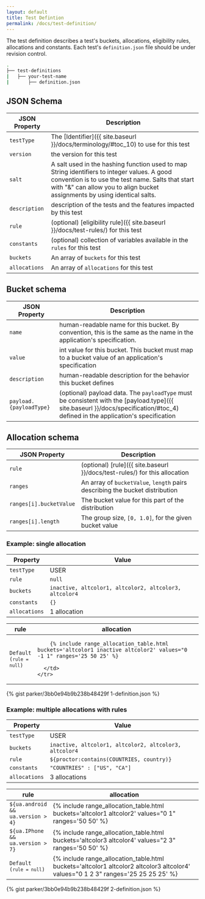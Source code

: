 ```yaml
---
layout: default
title: Test Defintion
permalink: /docs/test-definition/
---
```


The test definition describes a test's buckets, allocations, eligibility rules, allocations and constants. Each test's `definition.json` file should be under revision control.

```bash
.
├── test-definitions
|   ├── your-test-name
|       ├── definition.json
```


## JSON Schema
| JSON Property | Description |
| ------------- | ----------- |
| `testType` | The [Identifier]({{ site.baseurl }}/docs/terminology/#toc_10) to use for this test |
| `version` | the version for this test |
| `salt` | A salt used in the hashing function used to map String identifiers to integer values. A good convention is to use the test name. Salts that start with "&" can allow you to align bucket assignments by using identical salts. |
| `description` | description of the tests and the features impacted by this test |
| `rule` | (optional) [eligibility rule]({{ site.baseurl }}/docs/test-rules/) for this test |
| `constants` | (optional) collection of variables available in the `rules` for this test |
| `buckets` | An array of `buckets` for this test |
| `allocations` | An array of `allocations` for this test|

## Bucket schema
| JSON Property | Description |
| ------------- | ----------- |
| `name` | human-readable name for this bucket. By convention, this is the same as the name in the application's specification. |
| `value` | int value for this bucket. This bucket must map to a bucket value of an application's specification |
| `description` | human-readable description for the behavior this bucket defines |
| `payload.{payloadType}` | (optional) payload data. The `payloadType` must be consistent with the [payload.type]({{ site.baseurl }}/docs/specification/#toc_4) defined in the application's specification |

## Allocation schema
| JSON Property | Description |
| ------------- | ----------- |
| `rule` | (optional) [rule]({{ site.baseurl }}/docs/test-rules/) for this allocation |
| `ranges` | An array of `bucketValue`, `length` pairs describing the bucket distribution |
| `ranges[i].bucketValue` | The bucket value for this part of the distribution |
| `ranges[i].length` | The group size, `[0, 1.0]`, for the given bucket value |



### Example: single allocation

| Property | Value |
| -------- | ----- |
| `testType` | USER |
| `rule` | `null` |
| `buckets` | `inactive, altcolor1, altcolor2, altcolor3, altcolor4`
| `constants` | `{}` |
| `allocations` | 1 allocation |

<table>
  <thead>
    <tr>
      <th>rule</th>
      <th>allocation</th>
    </tr>
  </thead>
  <tbody>
    <tr>
      <td style="width:10%;"><code>Default (<code>rule = null</code>)</code></td>
      <td>
      
        {% include range_allocation_table.html buckets='altcolor1 inactive altcolor2' values="0 -1 1" ranges='25 50 25' %}
      
      </td>
    </tr>
  </tbody>
</table>

{% gist parker/3bb0e94b9b238b48429f 1-definition.json %}


### Example: multiple allocations with rules

| Property | Value |
| -------- | ----- |
| `testType` | USER |
| `buckets` | `inactive, altcolor1, altcolor2, altcolor3, altcolor4`
| `rule` | `${proctor:contains(COUNTRIES, country)}` |
| `constants` | `"COUNTRIES" : ["US", "CA"]` |
| `allocations` | 3 allocations |

<table>
  <thead>
    <tr>
      <th>rule</th>
      <th>allocation</th>
    </tr>
  </thead>
  <tbody>
    <tr>
      <td style="width:10%;"><code>${ua.android && ua.version > 4}</code></td>
      <td>
        {% include range_allocation_table.html buckets='altcolor1 altcolor2' values="0 1" ranges='50 50' %}
      </td>
    </tr>
    <tr>
      <td><code>${ua.IPhone && ua.version > 7}</code></td>
      <td>
        {% include range_allocation_table.html buckets='altcolor3 altcolor4' values="2 3" ranges='50 50' %}
      </td>
    </tr>
    <tr>
      <td><code>Default (<code>rule = null</code>)</code></td>
      <td>      
        {% include range_allocation_table.html buckets='altcolor1 altcolor2 altcolor3 altcolor4' values="0 1 2 3" ranges='25 25 25 25' %}
      </td>
    </tr>
  </tbody>
</table>

{% gist parker/3bb0e94b9b238b48429f 2-definition.json %}

